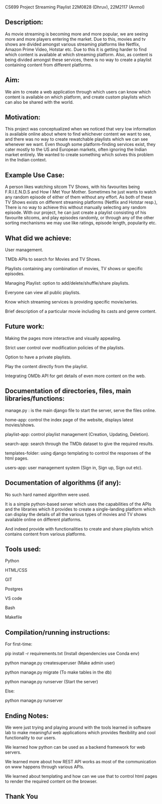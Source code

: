 CS699 Project
Streaming Playlist
22M0828 (Dhruv), 22M2117 (Anmol)

## Description:

As movie streaming is becoming more and more popular, we are seeing more and more players entering the market. Due to this, movies and tv shows are divided amongst various streaming platforms like Netflix, Amazon Prime Video, Hotstar etc. Due to this it is getting harder to find which content is available at which streaming platform. Also, as content is being divided amongst these services, there is no way to create a playlist containing content from different platforms.


## Aim:

We aim to create a web application through which users can know which content is available on which platform, and create custom playlists which can also be shared with the world.


## Motivation:

This project was conceptualized when we noticed that very low information is available online about where to find whichever content we want to see, and there was no way to create rewatchable playlists which we can see whenever we want. Even though some platform-finding services exist, they cater mostly to the US and European markets, often ignoring the Indian market entirely. We wanted to create something which solves this problem in the Indian context.

## Example Use Case: 

A person likes watching sitcom TV Shows, with his favourites being F.R.I.E.N.D.S and How I Met Your Mother. Sometimes he just wants to watch any random episode of either of them without any effort. As both of these TV Shows exists on different streaming platforms (Netflix and Hotstar resp.), There is no way to achieve this without manually selecting any random episode.
With our project, he can just create a playlist consisting of his favourite sitcoms, and play episodes randomly, or through any of the other sorting mechanisms we may use like ratings, episode length, popularity etc.


## What did we achieve:

User management.

TMDb APIs to search for Movies and TV Shows.

Playlists containing any combination of movies, TV shows or specific episodes. 

Managing Playlist: option to add/delete/shuffle/share playlists.

Everyone can view all public playlists.

Know which streaming services is providing specific movie/series.

Brief description of a particular movie including its casts and genre content.


## Future work:

Making the pages more interactive and visually appealing.

Strict user control over modification policies of the playlists.

Option to have a private playlists.

Play the content directly from the playlist.

Integrating OMDb API for get details of even more content on the web.


## Documentation of directories, files, main libraries/functions:

manage.py : is the main django file to start the server, serve the files online.

home-app: control the index page of the website, displays latest movies/shows.

playlist-app: control playlist management (Creation, Updating, Deletion).

search-app: search through the TMDb dataset to give the required results.

templates-folder: using django templating to control the responses of the html pages.

users-app: user management system (Sign in, Sign up, Sign out etc).


## Documentation of algorithms (if any):

No such hard named algorithm were used. 

It is a simple python-based server which uses the capabilities of the APIs and the libraries which it provides to create a single-landing platform which can display the details of all the various types of movies and TV shows available online on different platforms.

And indeed provide with functionalities to create and share playlists which contains content from various platforms.

## Tools used:

Python

HTML/CSS

GIT

Postgres

VS code

Bash

Makefile

## Compilation/running instructions:

For first-time:

pip install -r requirements.txt (Install dependencies use Conda env)

python manage.py createsuperuser (Make admin user)

python manage.py migrate (To make tables in the db)

python manage.py runserver (Start the server)


Else:

python manage.py runserver


## Ending Notes:

We were just trying and playing around with the tools learned in software lab to make meaningful web applications which provides flexibility and cool functionality to our users.

We learned how python can be used as a backend framework for web servers.

We learned more about how REST API works as most of the communication on www happens through various APIs.

We learned about templating and how can we use that to control html pages to render the required content on the browser.



## Thank You

